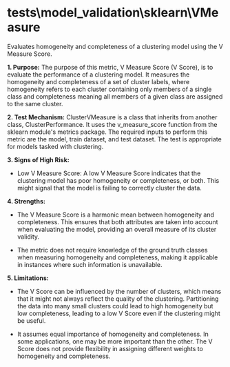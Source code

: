 # tests\model_validation\sklearn\VMeasure

Evaluates homogeneity and completeness of a clustering model using the V Measure Score.

**1. Purpose:**
The purpose of this metric, V Measure Score (V Score), is to evaluate the performance of a clustering model. It
measures the homogeneity and completeness of a set of cluster labels, where homogeneity refers to each cluster
containing only members of a single class and completeness meaning all members of a given class are assigned to the
same cluster.

**2. Test Mechanism:**
ClusterVMeasure is a class that inherits from another class, ClusterPerformance. It uses the v_measure_score
function from the sklearn module's metrics package. The required inputs to perform this metric are the model, train
dataset, and test dataset. The test is appropriate for models tasked with clustering.

**3. Signs of High Risk:**

- Low V Measure Score: A low V Measure Score indicates that the clustering model has poor homogeneity or
completeness, or both. This might signal that the model is failing to correctly cluster the data.

**4. Strengths:**

- The V Measure Score is a harmonic mean between homogeneity and completeness. This ensures that both attributes
are taken into account when evaluating the model, providing an overall measure of its cluster validity.

- The metric does not require knowledge of the ground truth classes when measuring homogeneity and completeness,
making it applicable in instances where such information is unavailable.

**5. Limitations:**

- The V Score can be influenced by the number of clusters, which means that it might not always reflect the quality
of the clustering. Partitioning the data into many small clusters could lead to high homogeneity but low
completeness, leading to a low V Score even if the clustering might be useful.

- It assumes equal importance of homogeneity and completeness. In some applications, one may be more important than
the other. The V Score does not provide flexibility in assigning different weights to homogeneity and completeness.